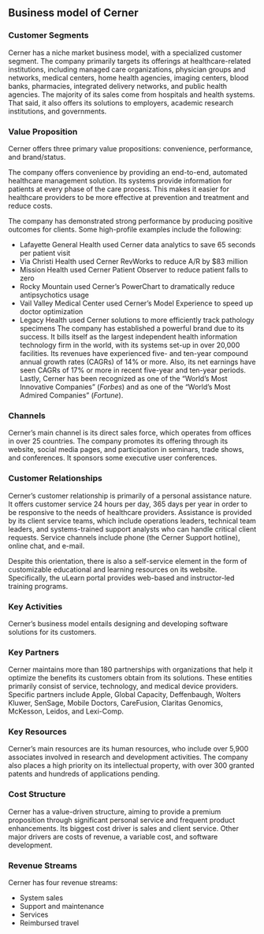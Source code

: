 Business model of Cerner
------------------------

 ### Customer Segments

 Cerner has a niche market business model, with a specialized customer segment. The company primarily targets its offerings at healthcare-related institutions, including managed care organizations, physician groups and networks, medical centers, home health agencies, imaging centers, blood banks, pharmacies, integrated delivery networks, and public health agencies. The majority of its sales come from hospitals and health systems. That said, it also offers its solutions to employers, academic research institutions, and governments.

 ### Value Proposition

 Cerner offers three primary value propositions: convenience, performance, and brand/status.

 The company offers convenience by providing an end-to-end, automated healthcare management solution. Its systems provide information for patients at every phase of the care process. This makes it easier for healthcare providers to be more effective at prevention and treatment and reduce costs.

 The company has demonstrated strong performance by producing positive outcomes for clients. Some high-profile examples include the following:

  * Lafayette General Health used Cerner data analytics to save 65 seconds per patient visit
 * Via Christi Health used Cerner RevWorks to reduce A/R by $83 million
 * Mission Health used Cerner Patient Observer to reduce patient falls to zero
 * Rocky Mountain used Cerner’s PowerChart to dramatically reduce antipsychotics usage
 * Vail Valley Medical Center used Cerner’s Model Experience to speed up doctor optimization
 * Legacy Health used Cerner solutions to more efficiently track pathology specimens
  The company has established a powerful brand due to its success. It bills itself as the largest independent health information technology firm in the world, with its systems set-up in over 20,000 facilities. Its revenues have experienced five- and ten-year compound annual growth rates (CAGRs) of 14% or more. Also, its net earnings have seen CAGRs of 17% or more in recent five-year and ten-year periods. Lastly, Cerner has been recognized as one of the “World’s Most Innovative Companies” (*Forbes*) and as one of the “World’s Most Admired Companies” (*Fortune*).

 ### Channels

 Cerner’s main channel is its direct sales force, which operates from offices in over 25 countries. The company promotes its offering through its website, social media pages, and participation in seminars, trade shows, and conferences. It sponsors some executive user conferences.

 ### Customer Relationships

 Cerner’s customer relationship is primarily of a personal assistance nature. It offers customer service 24 hours per day, 365 days per year in order to be responsive to the needs of healthcare providers. Assistance is provided by its client service teams, which include operations leaders, technical team leaders, and systems-trained support analysts who can handle critical client requests. Service channels include phone (the Cerner Support hotline), online chat, and e-mail.

 Despite this orientation, there is also a self-service element in the form of customizable educational and learning resources on its website. Specifically, the uLearn portal provides web-based and instructor-led training programs.

 ### Key Activities

 Cerner’s business model entails designing and developing software solutions for its customers.

 ### Key Partners

 Cerner maintains more than 180 partnerships with organizations that help it optimize the benefits its customers obtain from its solutions. These entities primarily consist of service, technology, and medical device providers. Specific partners include Apple, Global Capacity, Deffenbaugh, Wolters Kluwer, SenSage, Mobile Doctors, CareFusion, Claritas Genomics, McKesson, Leidos, and Lexi-Comp.

 ### Key Resources

 Cerner’s main resources are its human resources, who include over 5,900 associates involved in research and development activities. The company also places a high priority on its intellectual property, with over 300 granted patents and hundreds of applications pending.

 ### Cost Structure

 Cerner has a value-driven structure, aiming to provide a premium proposition through significant personal service and frequent product enhancements. Its biggest cost driver is sales and client service. Other major drivers are costs of revenue, a variable cost, and software development.

 ### Revenue Streams

 Cerner has four revenue streams:

  * System sales
 * Support and maintenance
 * Services
 * Reimbursed travel